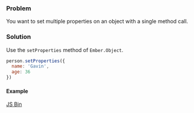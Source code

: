 ### Problem
You want to set multiple properties on an object with a single method call.

### Solution
Use the `setProperties` method of `Ember.Object`.

```javascript
person.setProperties({
  name: 'Gavin',
  age: 36
})
```

#### Example

<a class="jsbin-embed" href="http://emberjs.jsbin.com/uPaPEcO/2/edit?js,output">JS Bin</a>

